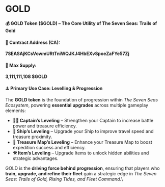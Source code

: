 # GOLD

**💰 GOLD Token ($GOLD) – The Core Utility of The Seven Seas: Trails of Gold**

#### **🔹 Contract Address (CA):**

**7SEASAjKCsVowmURtTniWQJKJ4HbEXvSpoeZaFYe57Zj**

#### **🔹 Max Supply:**

**3,111,111,108 $GOLD**

#### **⚓ Primary Use Case: Levelling & Progression**

The **GOLD token** is the foundation of progression within _The Seven Seas Ecosystem_, powering **essential upgrades** across multiple gameplay elements:

* **🏴‍☠️ Captain’s Leveling** – Strengthen your Captain to increase battle power and treasure efficiency.
* **🚢 Ship’s Leveling** – Upgrade your Ship to improve travel speed and treasure proximity.
* **🧭 Treasure Map’s Leveling** – Enhance your Treasure Map to boost expedition success and efficiency.
* **⚒️ Item’s Leveling** – Upgrade Items to unlock hidden abilities and strategic advantages.

GOLD is the **driving force behind progression**, ensuring that players who **train, upgrade, and refine their fleet** gain a strategic edge in _The Seven Seas: Trails of Gold, Rising Tides, and Fleet Command_.\

